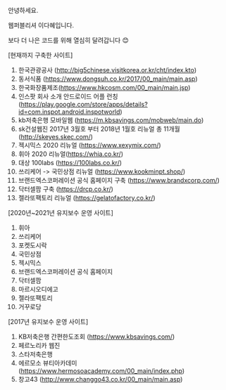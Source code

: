 안녕하세요.

웹퍼블리셔 이다혜입니다.

보다 더 나은 코드를 위해 열심히 달려갑니다 😊


[현재까지 구축한 사이트]
1. 한국관광공사 (http://big5chinese.visitkorea.or.kr/cht/index.kto)
2. 동서식품 (https://www.dongsuh.co.kr/2017/00_main/main.asp)
3. 한국화장품제조(https://www.hkcosm.com/00_main/main.jsp)
4. 인스팟 회사 소개 안드로이드 어플 런칭(https://play.google.com/store/apps/details?id=com.inspot.android.inspotworld)
5. kb저축은행 모바일웹 (https://m.kbsavings.com/mobweb/main.do)
6. sk건설웹진 2017년 3월호 부터 2018년 1월호 리뉴얼 총 11개월 (http://skeyes.skec.com/)
7. 젝시믹스 2020 리뉴얼 (https://www.xexymix.com/)
8. 휘아 2020 리뉴얼(https://whia.co.kr/)
9. 대상 100labs (https://100labs.co.kr/)
10. 쓰리케어 -> 국민상점 리뉴얼 (https://www.kookminpt.shop/)
11. 브랜드엑스코퍼레이션 공식 홈페이지 구축 (https://www.brandxcorp.com/)
12. 닥터셀팜 구축 (https://drcp.co.kr/)
13. 젤라또팩토리 리뉴얼 (https://gelatofactory.co.kr/)


[2020년~2021년 유지보수 운영 사이트]
1. 휘아
2. 쓰리케어
3. 포켓도시락
4. 국민상점
5. 젝시믹스
6. 브랜드엑스코퍼레이션 공식 홈페이지
7. 닥터셀팜
8. 마르시오디에고
9. 젤라또팩토리
10. 거꾸로당

[2017년 유지보수 운영 사이트]
1. KB저축은행 간편한도조회 (https://www.kbsavings.com/)
2. 페르노리카 웹진
3. 스타저축은행
4. 에르모소 뷰티아카데미 (https://www.hermosoacademy.com/00_main/index.php)
5. 창고43 (http://www.changgo43.co.kr/00_main/main.asp)
